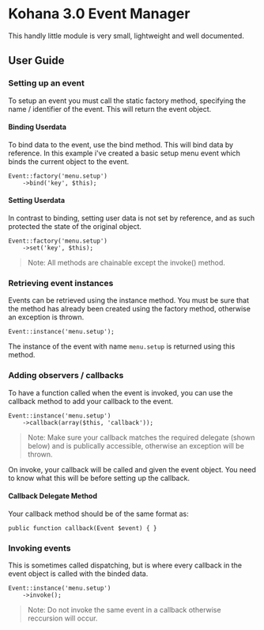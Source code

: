 # Kohana 3.0 Event Manager

This handly little module is very small, lightweight and well documented.

## User Guide

### Setting up an event

To setup an event you must call the static factory method, specifying the name / identifier of the event. This will return the event object.

#### Binding Userdata

To bind data to the event, use the bind method. This will bind data by reference. In this example i've created a basic setup menu event which binds the current object to the event.

	Event::factory('menu.setup')
		->bind('key', $this);

#### Setting Userdata

In contrast to binding, setting user data is not set by reference, and as such protected the state of the original object.

	Event::factory('menu.setup')
		->set('key', $this);

> Note: All methods are chainable except the invoke() method.

### Retrieving event instances

Events can be retrieved using the instance method. You must be sure that the method has already been created using the factory method, otherwise an exception is thrown.

	Event::instance('menu.setup');

The instance of the event with name `menu.setup` is returned using this method.

### Adding observers / callbacks

To have a function called when the event is invoked, you can use the callback method to add your callback to the event.

	Event::instance('menu.setup')
		->callback(array($this, 'callback'));

> Note: Make sure your callback matches the required delegate (shown below) and is publically accessible, otherwise an exception will be thrown.

On invoke, your callback will be called and given the event object. You need to know what this will be before setting up the callback.

#### Callback Delegate Method

Your callback method should be of the same format as:

	public function callback(Event $event) { }

### Invoking events

This is sometimes called dispatching, but is where every callback in the event object is called with the binded data.

	Event::instance('menu.setup')
		->invoke();

> Note: Do not invoke the same event in a callback otherwise reccursion will occur.